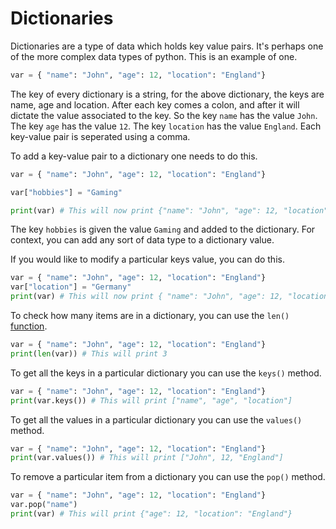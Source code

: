 # Dictionaries

Dictionaries are a type of data which holds key value pairs. It's perhaps one of the more complex data types of python. This is an example of one.

```python
var = { "name": "John", "age": 12, "location": "England"}
```

The key of every dictionary is a string, for the above dictionary, the keys are name, age and location. After each key comes a colon, and after it will dictate the value associated to the key. So the key `name` has the value `John`. The key `age` has the value `12`.  The key `location` has the value `England`. Each key-value pair is seperated using a comma.

To add a key-value pair to a dictionary one needs to do this.

```python
var = { "name": "John", "age": 12, "location": "England"}

var["hobbies"] = "Gaming"

print(var) # This will now print {"name": "John", "age": 12, "location": "England", "hobbies": "Gaming"}
```

The key `hobbies` is given the value `Gaming` and added to the dictionary. For context, you can add any sort of data type to a dictionary value.

If you would like to modify a particular keys value, you can do this.

```python
var = { "name": "John", "age": 12, "location": "England"}
var["location"] = "Germany"
print(var) # This will now print { "name": "John", "age": 12, "location": "Germany"}
```

To check how many items are in a dictionary, you can use the `len()` [function](Functions).

```python
var = { "name": "John", "age": 12, "location": "England"}
print(len(var)) # This will print 3
```

To get all the keys in a particular dictionary you can use the `keys()` method.

```python
var = { "name": "John", "age": 12, "location": "England"}
print(var.keys()) # This will print ["name", "age", "location"]
```

To get all the values in a particular dictionary you can use the `values()` method.

```python
var = { "name": "John", "age": 12, "location": "England"}
print(var.values()) # This will print ["John", 12, "England"]
```

To remove a particular item from a dictionary you can use the `pop()` method.

```python
var = { "name": "John", "age": 12, "location": "England"}
var.pop("name")
print(var) # This will print {"age": 12, "location": "England"}
```